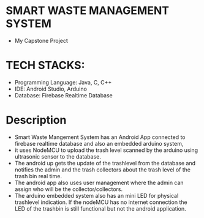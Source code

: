 # SMART WASTE MANAGEMENT SYSTEM
* My Capstone Project
# TECH STACKS:
* Programming Language: Java, C, C++
* IDE: Android Studio, Arduino
* Database: Firebase Realtime Database
# Description
* Smart Waste Mangement System has an Android App connected to firebase realtime database and also an embedded arduino system,
* it uses NodeMCU to upload the trash level scanned by the arduino using ultrasonic sensor to the database.
* The android up gets the update of the trashlevel from the database and notifies the admin and the trash collectors about the trash level of the trash bin real time.
* The android app also uses user management where the admin can assign who will be the collector/collectors.
* The arduino embedded system also has an mini LED for physical trashlevel indication. If the nodeMCU has no internet connection the LED of the trashbin is still functional but not the android application.